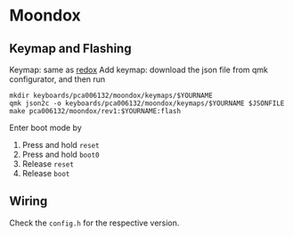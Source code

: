 # Moondox

## Keymap and Flashing
Keymap: same as [redox](https://config.qmk.fm/#/redox/rev1/base/LAYOUT)
Add keymap: download the json file from qmk configurator, and then run
```
mkdir keyboards/pca006132/moondox/keymaps/$YOURNAME
qmk json2c -o keyboards/pca006132/moondox/keymaps/$YOURNAME $JSONFILE
make pca006132/moondox/rev1:$YOURNAME:flash
```

Enter boot mode by
1. Press and hold `reset`
2. Press and hold `boot0`
3. Release `reset`
4. Release `boot`

## Wiring
Check the `config.h` for the respective version.
